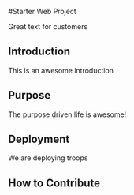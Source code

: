 #Starter Web Project

Great text for customers

## Introduction

This is an awesome introduction

## Purpose

The purpose driven life is awesome!

## Deployment

We are deploying troops

## How to Contribute
